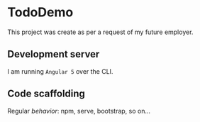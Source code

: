 # TodoDemo

This project was create as per a request of my future employer.

## Development server

I am running `Angular 5` over the CLI.

## Code scaffolding

Regular *behavior*: npm, serve, bootstrap, so on...
